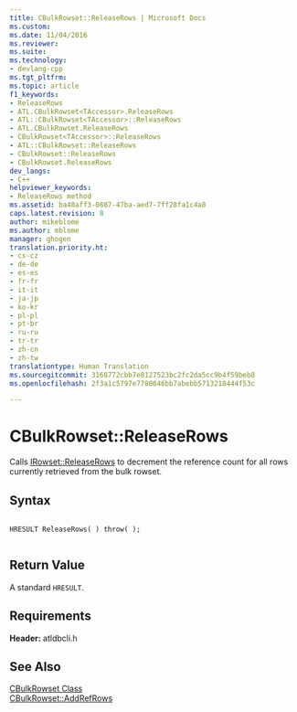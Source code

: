 ```yaml
---
title: CBulkRowset::ReleaseRows | Microsoft Docs
ms.custom: 
ms.date: 11/04/2016
ms.reviewer: 
ms.suite: 
ms.technology:
- devlang-cpp
ms.tgt_pltfrm: 
ms.topic: article
f1_keywords:
- ReleaseRows
- ATL.CBulkRowset<TAccessor>.ReleaseRows
- ATL::CBulkRowset<TAccessor>::ReleaseRows
- ATL.CBulkRowset.ReleaseRows
- CBulkRowset<TAccessor>::ReleaseRows
- ATL::CBulkRowset::ReleaseRows
- CBulkRowset::ReleaseRows
- CBulkRowset.ReleaseRows
dev_langs:
- C++
helpviewer_keywords:
- ReleaseRows method
ms.assetid: ba48aff3-0887-47ba-aed7-7ff28fa1c4a8
caps.latest.revision: 8
author: mikeblome
ms.author: mblome
manager: ghogen
translation.priority.ht:
- cs-cz
- de-de
- es-es
- fr-fr
- it-it
- ja-jp
- ko-kr
- pl-pl
- pt-br
- ru-ru
- tr-tr
- zh-cn
- zh-tw
translationtype: Human Translation
ms.sourcegitcommit: 3168772cbb7e8127523bc2fc2da5cc9b4f59beb8
ms.openlocfilehash: 2f3a1c5797e7780646bb7abebb5713218444f53c

---
```

# CBulkRowset::ReleaseRows
Calls [IRowset::ReleaseRows](https://msdn.microsoft.com/en-us/library/ms719771.aspx) to decrement the reference count for all rows currently retrieved from the bulk rowset.  
  
## Syntax  
  
```  
  
HRESULT ReleaseRows( ) throw( );  
  
```  
  
## Return Value  
 A standard `HRESULT`.  
  
## Requirements  
 **Header:** atldbcli.h  
  
## See Also  
 [CBulkRowset Class](../../data/oledb/cbulkrowset-class.md)   
 [CBulkRowset::AddRefRows](../../data/oledb/cbulkrowset-addrefrows.md)


<!--HONumber=Jan17_HO1-->


